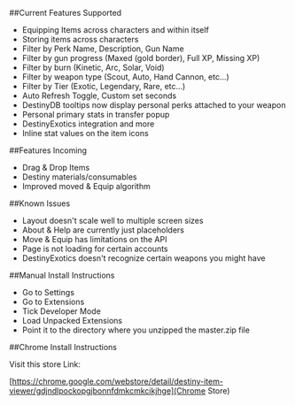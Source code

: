 

##Current Features Supported

-    Equipping Items across characters and within itself
-    Storing items across characters
-    Filter by Perk Name, Description, Gun Name
-    Filter by gun progress (Maxed (gold border), Full XP, Missing XP)
-    Filter by burn (Kinetic, Arc, Solar, Void)
-    Filter by weapon type (Scout, Auto, Hand Cannon, etc...)
-    Filter by Tier (Exotic, Legendary, Rare, etc...)
-    Auto Refresh Toggle, Custom set seconds
-    DestinyDB tooltips now display personal perks attached to your weapon
-    Personal primary stats in transfer popup
-    DestinyExotics integration and more
-    Inline stat values on the item icons
    

##Features Incoming
-    Drag & Drop Items
-    Destiny materials/consumables
-    Improved moved & Equip algorithm

##Known Issues

-    Layout doesn't scale well to multiple screen sizes
-    About & Help are currently just placeholders
-    Move & Equip has limitations on the API
-    Page is not loading for certain accounts
-    DestinyExotics doesn't recognize certain weapons you might have

##Manual Install Instructions

-    Go to Settings
-    Go to Extensions
-    Tick Developer Mode
-    Load Unpacked Extensions
-    Point it to the directory where you unzipped the master.zip file

##Chrome Install Instructions

Visit this store Link:

[https://chrome.google.com/webstore/detail/destiny-item-viewer/gdjndlpockopgjbonnfdmkcmkcikjhge](Chrome Store)
